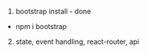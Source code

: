 1. bootstrap install - done

- npm i bootstrap

2. state, event handling, react-router, api

<!-- https://jsonplaceholder.typicode.com/todos/?_limit=10 -->
